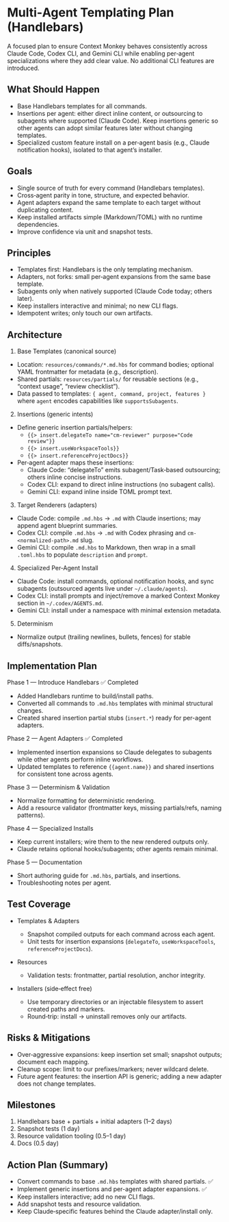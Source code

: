 # Multi‑Agent Templating Plan (Handlebars)

A focused plan to ensure Context Monkey behaves consistently across Claude Code, Codex CLI, and Gemini CLI while enabling per‑agent specializations where they add clear value. No additional CLI features are introduced.

## What Should Happen

- Base Handlebars templates for all commands.
- Insertions per agent: either direct inline content, or outsourcing to subagents where supported (Claude Code). Keep insertions generic so other agents can adopt similar features later without changing templates.
- Specialized custom feature install on a per‑agent basis (e.g., Claude notification hooks), isolated to that agent’s installer.

## Goals

- Single source of truth for every command (Handlebars templates).
- Cross‑agent parity in tone, structure, and expected behavior.
- Agent adapters expand the same template to each target without duplicating content.
- Keep installed artifacts simple (Markdown/TOML) with no runtime dependencies.
- Improve confidence via unit and snapshot tests.

## Principles

- Templates first: Handlebars is the only templating mechanism.
- Adapters, not forks: small per‑agent expansions from the same base template.
- Subagents only when natively supported (Claude Code today; others later).
- Keep installers interactive and minimal; no new CLI flags.
- Idempotent writes; only touch our own artifacts.

## Architecture

1. Base Templates (canonical source)

- Location: `resources/commands/*.md.hbs` for command bodies; optional YAML frontmatter for metadata (e.g., description).
- Shared partials: `resources/partials/` for reusable sections (e.g., “context usage”, “review checklist”).
- Data passed to templates: `{ agent, command, project, features }` where `agent` encodes capabilities like `supportsSubagents`.

2. Insertions (generic intents)

- Define generic insertion partials/helpers:
  - `{{> insert.delegateTo name="cm-reviewer" purpose="Code review"}}`
  - `{{> insert.useWorkspaceTools}}`
  - `{{> insert.referenceProjectDocs}}`
- Per‑agent adapter maps these insertions:
  - Claude Code: “delegateTo” emits subagent/Task‑based outsourcing; others inline concise instructions.
  - Codex CLI: expand to direct inline instructions (no subagent calls).
  - Gemini CLI: expand inline inside TOML prompt text.

3. Target Renderers (adapters)

- Claude Code: compile `.md.hbs` → `.md` with Claude insertions; may append agent blueprint summaries.
- Codex CLI: compile `.md.hbs` → `.md` with Codex phrasing and `cm-<normalized-path>.md` slug.
- Gemini CLI: compile `.md.hbs` to Markdown, then wrap in a small `.toml.hbs` to populate `description` and `prompt`.

4. Specialized Per‑Agent Install

- Claude Code: install commands, optional notification hooks, and sync subagents (outsourced agents live under `~/.claude/agents`).
- Codex CLI: install prompts and inject/remove a marked Context Monkey section in `~/.codex/AGENTS.md`.
- Gemini CLI: install under a namespace with minimal extension metadata.

5. Determinism

- Normalize output (trailing newlines, bullets, fences) for stable diffs/snapshots.

## Implementation Plan

Phase 1 — Introduce Handlebars ✅ Completed

- Added Handlebars runtime to build/install paths.
- Converted all commands to `.md.hbs` templates with minimal structural changes.
- Created shared insertion partial stubs (`insert.*`) ready for per-agent adapters.

Phase 2 — Agent Adapters ✅ Completed

- Implemented insertion expansions so Claude delegates to subagents while other agents perform inline workflows.
- Updated templates to reference `{{agent.name}}` and shared insertions for consistent tone across agents.

Phase 3 — Determinism & Validation

- Normalize formatting for deterministic rendering.
- Add a resource validator (frontmatter keys, missing partials/refs, naming patterns).

Phase 4 — Specialized Installs

- Keep current installers; wire them to the new rendered outputs only.
- Claude retains optional hooks/subagents; other agents remain minimal.

Phase 5 — Documentation

- Short authoring guide for `.md.hbs`, partials, and insertions.
- Troubleshooting notes per agent.

## Test Coverage

- Templates & Adapters
  - Snapshot compiled outputs for each command across each agent.
  - Unit tests for insertion expansions (`delegateTo`, `useWorkspaceTools`, `referenceProjectDocs`).

- Resources
  - Validation tests: frontmatter, partial resolution, anchor integrity.

- Installers (side‑effect free)
  - Use temporary directories or an injectable filesystem to assert created paths and markers.
  - Round‑trip: install → uninstall removes only our artifacts.

## Risks & Mitigations

- Over‑aggressive expansions: keep insertion set small; snapshot outputs; document each mapping.
- Cleanup scope: limit to our prefixes/markers; never wildcard delete.
- Future agent features: the insertion API is generic; adding a new adapter does not change templates.

## Milestones

1. Handlebars base + partials + initial adapters (1–2 days)
2. Snapshot tests (1 day)
3. Resource validation tooling (0.5–1 day)
4. Docs (0.5 day)

## Action Plan (Summary)

- Convert commands to base `.md.hbs` templates with shared partials. ✅
- Implement generic insertions and per-agent adapter expansions. ✅
- Keep installers interactive; add no new CLI flags.
- Add snapshot tests and resource validation.
- Keep Claude‑specific features behind the Claude adapter/install only.
